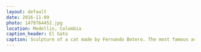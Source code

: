 ```yaml
---
layout: default
date: 2016-11-09
photo: 1479764452.jpg
location: Medellin, Colombia
caption_header: El Gato
caption: Sculpture of a cat made by Fernando Botero. The most famous artist coming from this city. He also has a part of a museum dedicated to his work. His speciality is to represent something or someone in a very big and fat way but with a part disproportionally small.
---
```


